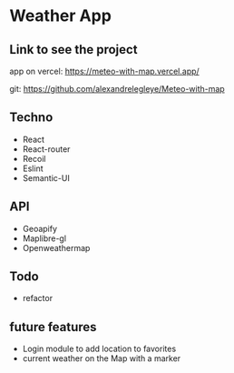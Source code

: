 # Weather App

## Link to see the project

app on vercel: https://meteo-with-map.vercel.app/

git: https://github.com/alexandrelegleye/Meteo-with-map


## Techno 

- React
- React-router
- Recoil
- Eslint
- Semantic-UI
  

## API

- Geoapify
- Maplibre-gl
- Openweathermap

## Todo

- refactor

## future features

- Login module to add location to favorites
- current weather on the Map with a marker